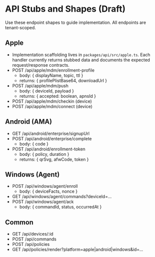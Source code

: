 # API Stubs and Shapes (Draft)

Use these endpoint shapes to guide implementation. All endpoints are tenant-scoped.

## Apple
- Implementation scaffolding lives in `packages/api/src/apple.ts`. Each handler currently returns stubbed data and documents the expected request/response contracts.
- POST /api/apple/mdm/enrollment-profile
  - body: { displayName, topic, ttl }
  - returns: { profilePlistBase64, downloadUrl }
- POST /api/apple/mdm/push
  - body: { deviceId, payload }
  - returns: { accepted: boolean, apnsId }
- POST /api/apple/mdm/checkin (device)
- POST /api/apple/mdm/connect (device)

## Android (AMA)
- GET /api/android/enterprise/signupUrl
- POST /api/android/enterprise/complete
  - body: { code }
- POST /api/android/enrollment-token
  - body: { policy, duration }
  - returns: { qrSvg, afwCode, token }

## Windows (Agent)
- POST /api/windows/agent/enroll
  - body: { deviceFacts, nonce }
- GET /api/windows/agent/commands?deviceId=...
- POST /api/windows/agent/ack
  - body: { commandId, status, occurredAt }

## Common
- GET /api/devices/:id
- POST /api/commands
- POST /api/policies
- GET /api/policies/render?platform=apple|android|windows&id=...
